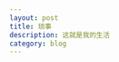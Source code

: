 ```yaml
---
layout: post
title: 琐事
description: 这就是我的生活
category: blog
---
```

[Aisin]:    http://asin.github.com  "Aisin"